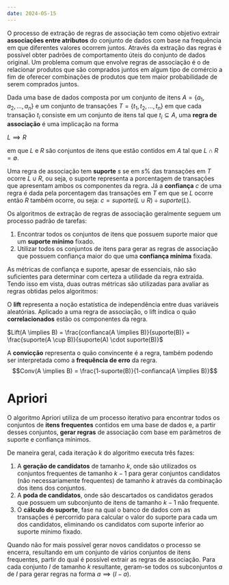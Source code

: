 ```yaml
---
date: 2024-05-15
---
```


O processo de extração de regras de associação tem como objetivo extrair **associações entre atributos** do conjunto de dados com base na frequência em que diferentes valores ocorrem juntos. Através da extração das regras é possível obter padrões de comportamento úteis do conjunto de dados original. Um problema comum que envolve regras de associação é o de relacionar produtos que são comprados juntos em algum tipo de comércio a fim de oferecer combinações de produtos que tem maior probabilidade de serem comprados juntos.

Dada uma base de dados composta por um conjunto de itens $A=\{a_1, a_2, \dots, a_n\}$ e um conjunto de transações $T=\{t_1, t_2, \dots, t_n\}$ em que cada transação $t_i$ consiste em um conjunto de itens tal que $t_i \subseteq A$, uma **regra de associação** é uma implicação na forma

$L \implies R$

em que $L$ e $R$ são conjuntos de itens que estão contidos em $A$ tal que $L \cap R = \emptyset$.

Uma regra de associação tem **suporte** $s$ se em $s\%$ das transações em $T$ ocorre $L \cup R$, ou seja, o suporte representa a porcentagem de transações que apresentam ambos os componentes da regra. Já a **confiança** $c$ de uma regra é dada pela porcentagem das transações em $T$ em que se $L$ ocorre então $R$ também ocorre, ou seja: $c=suporte(L \cup R) \div suporte(L)$.

Os algoritmos de extração de regras de associação geralmente seguem um processo padrão de tarefas:

1.  Encontrar todos os conjuntos de itens que possuem suporte maior que um **suporte mínimo** fixado.
2.  Utilizar todos os conjuntos de itens para gerar as regras de associação que possuem confiança maior do que uma **confiança mínima** fixada.

As métricas de confiança e suporte, apesar de essenciais, não são suficientes para determinar com certeza a utilidade da regra extraída. Tendo isso em vista, duas outras métricas são utilizadas para avaliar as regras obtidas pelos algoritmos:

O **lift** representa a noção estatística de independência entre duas variáveis aleatórias. Aplicado a uma regra de associação, o lift indica o quão **correlacionados** estão os componentes da regra.

$Lift(A \implies B) = \frac{confianca(A \implies B)}{suporte(B)} = \frac{suporte(A \cup B)}{suporte(A) \cdot suporte(B)}$

A **convicção** representa o quão convincente é a regra, também podendo ser interpretada como a **frequência de erro** da regra. $$Conv(A \implies B) = \frac{1-suporte(B)}{1-confianca(A \implies B)}$$

# Apriori

O algoritmo Apriori utiliza de um processo iterativo para encontrar todos os conjuntos de **itens frequentes** contidos em uma base de dados e, a partir desses conjuntos, **gerar regras** de associação com base em parâmetros de suporte e confiança mínimos.

De maneira geral, cada iteração $k$ do algoritmo executa três fazes:

1.  A **geração de candidatos** de tamanho $k$, onde são utilizados os conjuntos frequentes de tamanho $k-1$ para gerar conjuntos candidatos (não necessariamente frequentes) de tamanho $k$ através da combinação dos itens dos conjuntos.
2.  A **poda de candidatos**, onde são descartados os candidatos gerados que possuem um subconjunto de itens de tamanho $k-1$ não frequente.
3.  O **cálculo do suporte**, fase na qual o banco de dados com as transações é percorrido para calcular o valor do suporte para cada um dos candidatos, eliminando os candidatos com suporte inferior ao suporte mínimo fixado.

Quando não for mais possível gerar novos candidatos o processo se encerra, resultando em um conjunto de vários conjuntos de itens frequentes, partir do qual é possível extrair as regras de associação. Para cada conjunto $I$ de tamanho $k$ resultante, geram-se todos os subconjuntos $a$ de $I$ para gerar regras na forma $a \implies (I-a)$.